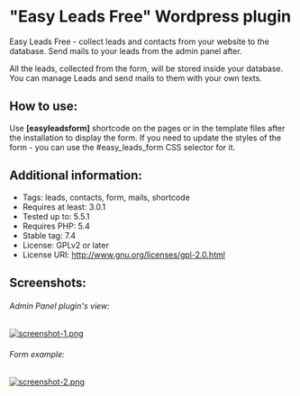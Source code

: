 # "Easy Leads Free" Wordpress plugin
Easy Leads Free - collect leads and contacts from your website to the database. Send mails to your leads from the admin panel after.

All the leads, collected from the form, will be stored inside your database. You can manage Leads and send mails to them with your own texts.


## How to use:
Use **[easyleadsform]** shortcode on the pages or in the template files after the installation to display the form. If you need to update the styles of the form - you can use the #easy_leads_form CSS selector for it.

## Additional information:
* Tags: leads, contacts, form, mails, shortcode
* Requires at least: 3.0.1
* Tested up to: 5.5.1
* Requires PHP: 5.4
* Stable tag: 7.4
* License: GPLv2 or later
* License URI: http://www.gnu.org/licenses/gpl-2.0.html

## Screenshots:
###### Admin Panel plugin's view:
[![screenshot-1.png](https://i.postimg.cc/W11V79Yz/screenshot-1.png)](https://postimg.cc/LnwG9VpF)

###### Form example:
[![screenshot-2.png](https://i.postimg.cc/kX5Y1kC0/screenshot-2.png)](https://postimg.cc/5jZmjK6g)